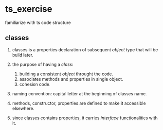 # ts_exercise

familiarize with ts code structure

## classes

1. classes is a properties declaration of subsequent _object_ type that will be build later.
2. the purpose of having a _class_:

    1. building a consistent _object_ throught the code.
    2. associates methods and properties in single object.
    3. cohesion code.

3. naming convention: capital letter at the beginning of classes name.
4. methods, constructor, properties are defined to make it accessible elsewhere.
5. since classes contains properties, it carries _interface_ functionalities with it.